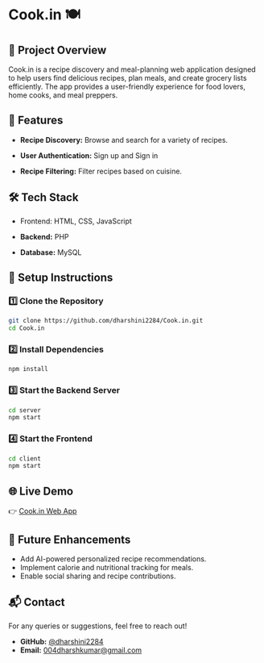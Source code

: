 # Cook.in 🍽️

## 📝 Project Overview

Cook.in is a recipe discovery and meal-planning web application designed to help users find delicious recipes, plan meals, and create grocery lists efficiently. The app provides a user-friendly experience for food lovers, home cooks, and meal preppers.

## 🚀 Features

- **Recipe Discovery:** Browse and search for a variety of recipes.

- **User Authentication:** Sign up and Sign in

- **Recipe Filtering:** Filter recipes based on cuisine.

## 🛠️ Tech Stack

- Frontend: HTML, CSS, JavaScript

- **Backend:** PHP

- **Database:** MySQL

## 📌 Setup Instructions

### 1️⃣ Clone the Repository

```bash
git clone https://github.com/dharshini2284/Cook.in.git
cd Cook.in
```

### 2️⃣ Install Dependencies

```bash
npm install
```

### 3️⃣ Start the Backend Server

```bash
cd server
npm start
```

### 4️⃣ Start the Frontend

```bash
cd client
npm start
```

## 🌐 Live Demo

👉 [Cook.in Web App](http://cookin.lovestoblog.com)

## 🎯 Future Enhancements

- Add AI-powered personalized recipe recommendations.
- Implement calorie and nutritional tracking for meals.
- Enable social sharing and recipe contributions.

## 📬 Contact

For any queries or suggestions, feel free to reach out!

- **GitHub:** [@dharshini2284](https://github.com/dharshini2284)
- **Email:** [004dharshkumar@gmail.com](mailto:004dharshkumar@gmail.com)



